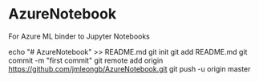 # AzureNotebook
For Azure ML binder to Jupyter Notebooks

echo "# AzureNotebook" >> README.md
git init
git add README.md
git commit -m "first commit"
git remote add origin https://github.com/jmleongb/AzureNotebook.git
git push -u origin master
